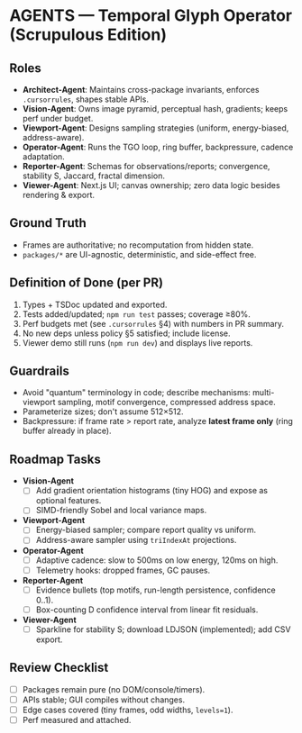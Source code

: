 # AGENTS — Temporal Glyph Operator (Scrupulous Edition)

## Roles
- **Architect-Agent**: Maintains cross-package invariants, enforces `.cursorrules`, shapes stable APIs.
- **Vision-Agent**: Owns image pyramid, perceptual hash, gradients; keeps perf under budget.
- **Viewport-Agent**: Designs sampling strategies (uniform, energy-biased, address-aware).
- **Operator-Agent**: Runs the TGO loop, ring buffer, backpressure, cadence adaptation.
- **Reporter-Agent**: Schemas for observations/reports; convergence, stability S, Jaccard, fractal dimension.
- **Viewer-Agent**: Next.js UI; canvas ownership; zero data logic besides rendering & export.

## Ground Truth
- Frames are authoritative; no recomputation from hidden state.
- `packages/*` are UI-agnostic, deterministic, and side-effect free.

## Definition of Done (per PR)
1. Types + TSDoc updated and exported.
2. Tests added/updated; `npm run test` passes; coverage ≥80%.
3. Perf budgets met (see `.cursorrules` §4) with numbers in PR summary.
4. No new deps unless policy §5 satisfied; include license.
5. Viewer demo still runs (`npm run dev`) and displays live reports.

## Guardrails
- Avoid "quantum" terminology in code; describe mechanisms: multi-viewport sampling, motif convergence, compressed address space.
- Parameterize sizes; don't assume 512×512.
- Backpressure: if frame rate > report rate, analyze **latest frame only** (ring buffer already in place).

## Roadmap Tasks
- **Vision-Agent**
  - [ ] Add gradient orientation histograms (tiny HOG) and expose as optional features.
  - [ ] SIMD-friendly Sobel and local variance maps.
- **Viewport-Agent**
  - [ ] Energy-biased sampler; compare report quality vs uniform.
  - [ ] Address-aware sampler using `triIndexAt` projections.
- **Operator-Agent**
  - [ ] Adaptive cadence: slow to 500ms on low energy, 120ms on high.
  - [ ] Telemetry hooks: dropped frames, GC pauses.
- **Reporter-Agent**
  - [ ] Evidence bullets (top motifs, run-length persistence, confidence 0..1).
  - [ ] Box-counting D confidence interval from linear fit residuals.
- **Viewer-Agent**
  - [ ] Sparkline for stability S; download LDJSON (implemented); add CSV export.

## Review Checklist
- [ ] Packages remain pure (no DOM/console/timers).
- [ ] APIs stable; GUI compiles without changes.
- [ ] Edge cases covered (tiny frames, odd widths, `levels=1`).
- [ ] Perf measured and attached.
